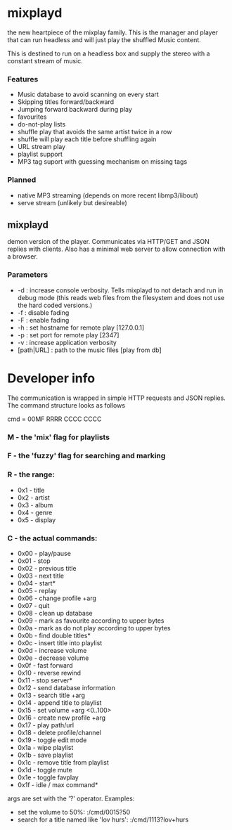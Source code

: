 # mixplayd
the new heartpiece of the mixplay family. This is the manager and player that can run headless and will just play the shuffled Music content.

This is destined to run on a headless box and supply the stereo with a constant stream of music.

### Features
* Music database to avoid scanning on every start
* Skipping titles forward/backward
* Jumping forward backward during play
* favourites
* do-not-play lists
* shuffle play that avoids the same artist twice in a row
* shuffle will play each title before shuffling again
* URL stream play
* playlist support
* MP3 tag suport with guessing mechanism on missing tags

### Planned
* native MP3 streaming (depends on more recent libmp3/libout)
* serve stream (unlikely but desireable)

## mixplayd
demon version of the player. Communicates via HTTP/GET and JSON replies with clients. Also has a minimal web server to allow connection with a browser.

### Parameters
* -d         : increase console verbosity. Tells mixplayd to not detach and run in debug mode (this reads web files from the filesystem and does not use the hard coded versions.)
* -f         : disable fading
* -F         : enable fading
* -h <host>  : set hostname for remote play [127.0.0.1]
* -p <port>  : set port for remote play [2347]
* -v         : increase application verbosity
* [path|URL] : path to the music files [play from db]

# Developer info
The communication is wrapped in simple HTTP requests and JSON replies. The command structure looks as follows

cmd = 00MF RRRR CCCC CCCC

### M - the 'mix' flag for playlists

### F - the 'fuzzy' flag for searching and marking

### R -  the range:
* 0x1 - title
* 0x2 - artist
* 0x3 - album
* 0x4 - genre
* 0x5 - display

### C - the actual commands:
* 0x00 - play/pause
* 0x01 - stop
* 0x02 - previous title
* 0x03 - next title
* 0x04 - start*
* 0x05 - replay
* 0x06 - change profile +arg <int>
* 0x07 - quit
* 0x08 - clean up database
* 0x09 - mark as favourite according to upper bytes
* 0x0a - mark as do not play according to upper bytes
* 0x0b - find double titles*
* 0x0c - insert title into playlist <key>
* 0x0d - increase volume
* 0x0e - decrease volume
* 0x0f - fast forward
* 0x10 - reverse rewind
* 0x11 - stop server*
* 0x12 - send database information
* 0x13 - search title +arg <string>
* 0x14 - append title to playlist <key>
* 0x15 - set volume +arg <0..100>
* 0x16 - create new profile +arg <string>
* 0x17 - play path/url <string>
* 0x18 - delete profile/channel <string>
* 0x19 - toggle edit mode
* 0x1a - wipe playlist
* 0x1b - save playlist <name>
* 0x1c - remove title from playlist <key>
* 0x1d - toggle mute
* 0x1e - toggle favplay
* 0x1f - idle / max command*

args are set with the '?' operator.
Examples:
* set the volume to 50%: <server>:<port>/cmd/0015?50
* search for a title named like 'lov hurs': <server>:<port>/cmd/1113?lov+hurs
